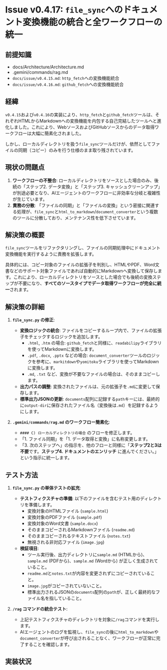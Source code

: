 # Issue v0.4.17: `file_sync`へのドキュメント変換機能の統合と全ワークフローの統一

## 前提知識
- docs/Architecture/Architecture.md
- .gemini/commands/rag.md
- `docs/issue/v0.4.15.md`: `http_fetch`への変換機能統合
- `docs/issue/v0.4.16.md`: `github_fetch`への変換機能統合

## 経緯
`v0.4.15`および`v0.4.16`の実装により、`http_fetch`と`github_fetch`ツールは、それぞれHTMLからMarkdownへの変換機能を内包する自己完結したツールへと進化しました。これにより、WebソースおよびGitHubソースからのデータ取得ワークフローは大幅に簡素化されました。

しかし、ローカルディレクトリを扱う`file_sync`ツールだけが、依然としてファイルの同期（コピー）のみを行う仕様のまま取り残されています。
## 現状の問題点
1.  **ワークフローの不整合**: ローカルディレクトリをソースとした場合のみ、後続の「ステップ2. データ変換」と「ステップ3. キャッシュクリーンアップ」が別途必要となり、AIエージェントのワークフローに非効率な分岐と複雑性が生じています。
2.  **責務の分散**: 「ファイルの同期」と「ファイルの変換」という密接に関連する処理が、`file_sync`と`html_to_markdown`/`document_converter`という複数のツールに分散しており、メンテナンス性を低下させています。

## 解決策の概要
`file_sync`ツールをリファクタリングし、ファイルの同期処理中にドキュメント変換機能を実行するように責務を拡張します。

具体的には、コピー対象のファイルの拡張子を判別し、HTMLやPDF、Word文書などのサポート対象ファイルであれば自動的にMarkdownへ変換して保存します。これにより、ローカルディレクトリをソースとした場合でも後続の変換ステップが不要になり、**すべてのソースタイプでデータ取得ワークフローが完全に統一**されます。

## 解決策の詳細
1.  **`file_sync.py` の修正**:
    -   **変換ロジックの統合**: ファイルをコピーするループ内で、ファイルの拡張子をチェックするロジックを追加します。
        -   `.html`, `.htm` の場合: `github_fetch`と同様に、`readabilipy`ライブラリを使ってMarkdownに変換します。
        -   `.pdf`, `.docx`, `.pptx` などの場合: `document_converter`ツールのロジックを参考に、`markitdown`や`yomitoku`ライブラリを使ってMarkdownに変換します。
        -   `.md`, `.txt` など、変換が不要なファイルの場合は、そのままコピーします。
    -   **出力パスの調整**: 変換されたファイルは、元の拡張子を`.md`に変更して保存します。
    -   **標準出力JSONの更新**: `documents`配列に記録する`path`キーには、最終的に`output-dir`に保存されたファイル名（変換後は`.md`）を記録するようにします。

2.  **`.gemini/commands/rag.md` のワークフロー簡素化**:
    -   `#### C) ローカルディレクトリの場合` のフローを修正します。
    -   「1. ファイル同期」を「1. データ取得と変換」に名称変更します。
    -   「3. 次のステップへ」の指示を、他のフローと同様に「**ステップ2と3は不要**です。**ステップ4. ドキュメントのエンリッチ** に進んでください。」という指示に統一します。

## テスト方法
1.  **`file_sync.py` の単体テストの拡充**:
    -   **テストフィクスチャの準備**: 以下のファイルを含むテスト用のディレクトリを準備します。
        -   変換対象のHTMLファイル (`sample.html`)
        -   変換対象のPDFファイル (`sample.pdf`)
        -   変換対象のWord文書 (`sample.docx`)
        -   そのままコピーされるMarkdownファイル (`readme.md`)
        -   そのままコピーされるテキストファイル (`notes.txt`)
        -   無視される非対応ファイル (`image.jpg`)
    -   **検証項目**:
        -   ツール実行後、出力ディレクトリに`sample.md` (HTMLから)、`sample.md` (PDFから)、`sample.md` (Wordから) が正しく生成されていること。
        -   `readme.md`と`notes.txt`が内容を変更されずにコピーされていること。
        -   `image.jpg`がコピーされていないこと。
        -   標準出力されるJSONの`documents`配列の`path`が、正しく最終的なファイル名を指していること。

2.  **`/rag` コマンドの統合テスト**:
    -   上記テストフィクスチャのディレクトリを対象に`/rag`コマンドを実行します。
    -   AIエージェントのログを監視し、`file_sync`の後に`html_to_markdown`や`document_converter`が呼び出されることなく、ワークフローが正常に完了することを確認します。

## 実装状況
